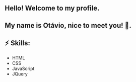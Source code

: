 ## Hello! Welcome to my profile.

## My name is Otávio, nice to meet you! 🙂.

## ⚡ Skills:
- HTML
- CSS
- JavaScript
- JQuery
